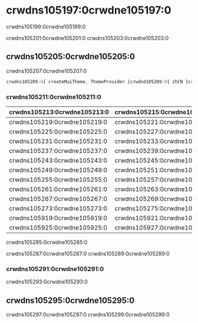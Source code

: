 # crwdns105197:0crwdne105197:0

<p class="description">crwdns105199:0crwdne105199:0</p>

crwdns105201:0crwdne105201:0 crwdns105203:0crwdne105203:0

## crwdns105205:0crwdne105205:0

crwdns105207:0crwdne105207:0

```jsx
crwdns105209:0{ createMuiTheme, ThemeProvider }crwdnd105209:0{ zhCN }crwdnd105209:0{ main: '#1976d2' }crwdnd105209:0{theme}crwdne105209:0
```

### crwdns105211:0crwdne105211:0

| crwdns105213:0crwdne105213:0 | crwdns105215:0crwdne105215:0 | crwdns105217:0crwdne105217:0   |
|:---------------------------- |:---------------------------- |:------------------------------ |
| crwdns105219:0crwdne105219:0 | crwdns105221:0crwdne105221:0 | `crwdns105223:0crwdne105223:0` |
| crwdns105225:0crwdne105225:0 | crwdns105227:0crwdne105227:0 | `crwdns105229:0crwdne105229:0` |
| crwdns105231:0crwdne105231:0 | crwdns105233:0crwdne105233:0 | `crwdns105235:0crwdne105235:0` |
| crwdns105237:0crwdne105237:0 | crwdns105239:0crwdne105239:0 | `crwdns105241:0crwdne105241:0` |
| crwdns105243:0crwdne105243:0 | crwdns105245:0crwdne105245:0 | `crwdns105247:0crwdne105247:0` |
| crwdns105249:0crwdne105249:0 | crwdns105251:0crwdne105251:0 | `crwdns105253:0crwdne105253:0` |
| crwdns105255:0crwdne105255:0 | crwdns105257:0crwdne105257:0 | `crwdns105259:0crwdne105259:0` |
| crwdns105261:0crwdne105261:0 | crwdns105263:0crwdne105263:0 | `crwdns105265:0crwdne105265:0` |
| crwdns105267:0crwdne105267:0 | crwdns105269:0crwdne105269:0 | `crwdns105271:0crwdne105271:0` |
| crwdns105273:0crwdne105273:0 | crwdns105275:0crwdne105275:0 | `crwdns105277:0crwdne105277:0` |
| crwdns105919:0crwdne105919:0 | crwdns105921:0crwdne105921:0 | `crwdns105923:0crwdne105923:0` |
| crwdns105925:0crwdne105925:0 | crwdns105927:0crwdne105927:0 | `crwdns105929:0crwdne105929:0` |

crwdns105285:0crwdne105285:0

crwdns105287:0crwdne105287:0 crwdns105289:0crwdne105289:0

### crwdns105291:0crwdne105291:0

crwdns105293:0crwdne105293:0

## crwdns105295:0crwdne105295:0

crwdns105297:0crwdne105297:0 crwdns105299:0crwdne105299:0
